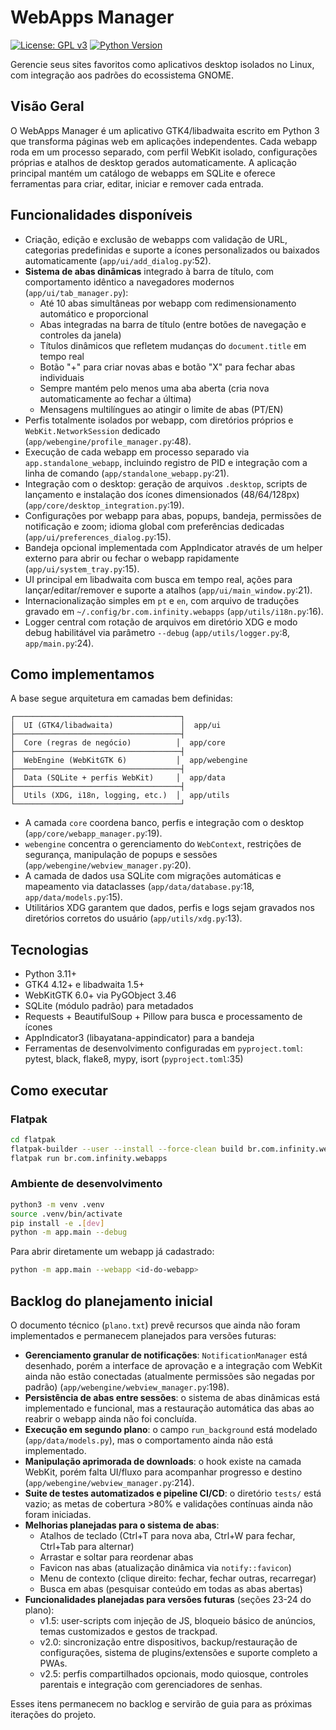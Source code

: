 # WebApps Manager

[![License: GPL v3](https://img.shields.io/badge/License-GPLv3-blue.svg)](https://www.gnu.org/licenses/gpl-3.0)
[![Python Version](https://img.shields.io/badge/python-3.11%2B-blue)](https://www.python.org)

Gerencie seus sites favoritos como aplicativos desktop isolados no Linux, com integração aos padrões do ecossistema GNOME.

## Visão Geral

O WebApps Manager é um aplicativo GTK4/libadwaita escrito em Python 3 que transforma páginas web em aplicações independentes. Cada webapp roda em um processo separado, com perfil WebKit isolado, configurações próprias e atalhos de desktop gerados automaticamente. A aplicação principal mantém um catálogo de webapps em SQLite e oferece ferramentas para criar, editar, iniciar e remover cada entrada.

## Funcionalidades disponíveis

- Criação, edição e exclusão de webapps com validação de URL, categorias predefinidas e suporte a ícones personalizados ou baixados automaticamente (`app/ui/add_dialog.py`:52).
- **Sistema de abas dinâmicas** integrado à barra de título, com comportamento idêntico a navegadores modernos (`app/ui/tab_manager.py`):
  - Até 10 abas simultâneas por webapp com redimensionamento automático e proporcional
  - Abas integradas na barra de título (entre botões de navegação e controles da janela)
  - Títulos dinâmicos que refletem mudanças do `document.title` em tempo real
  - Botão "+" para criar novas abas e botão "X" para fechar abas individuais
  - Sempre mantém pelo menos uma aba aberta (cria nova automaticamente ao fechar a última)
  - Mensagens multilíngues ao atingir o limite de abas (PT/EN)
- Perfis totalmente isolados por webapp, com diretórios próprios e `WebKit.NetworkSession` dedicado (`app/webengine/profile_manager.py`:48).
- Execução de cada webapp em processo separado via `app.standalone_webapp`, incluindo registro de PID e integração com a linha de comando (`app/standalone_webapp.py`:21).
- Integração com o desktop: geração de arquivos `.desktop`, scripts de lançamento e instalação dos ícones dimensionados (48/64/128px) (`app/core/desktop_integration.py`:19).
- Configurações por webapp para abas, popups, bandeja, permissões de notificação e zoom; idioma global com preferências dedicadas (`app/ui/preferences_dialog.py`:15).
- Bandeja opcional implementada com AppIndicator através de um helper externo para abrir ou fechar o webapp rapidamente (`app/ui/system_tray.py`:15).
- UI principal em libadwaita com busca em tempo real, ações para lançar/editar/remover e suporte a atalhos (`app/ui/main_window.py`:21).
- Internacionalização simples em `pt` e `en`, com arquivo de traduções gravado em `~/.config/br.com.infinity.webapps` (`app/utils/i18n.py`:16).
- Logger central com rotação de arquivos em diretório XDG e modo debug habilitável via parâmetro `--debug` (`app/utils/logger.py`:8, `app/main.py`:24).

## Como implementamos

A base segue arquitetura em camadas bem definidas:

```
┌─────────────────────────────────────┐
│  UI (GTK4/libadwaita)               │  app/ui
├─────────────────────────────────────┤
│  Core (regras de negócio)          │  app/core
├─────────────────────────────────────┤
│  WebEngine (WebKitGTK 6)           │  app/webengine
├─────────────────────────────────────┤
│  Data (SQLite + perfis WebKit)     │  app/data
├─────────────────────────────────────┤
│  Utils (XDG, i18n, logging, etc.)  │  app/utils
└─────────────────────────────────────┘
```

- A camada `core` coordena banco, perfis e integração com o desktop (`app/core/webapp_manager.py`:19).
- `webengine` concentra o gerenciamento do `WebContext`, restrições de segurança, manipulação de popups e sessões (`app/webengine/webview_manager.py`:20).
- A camada de dados usa SQLite com migrações automáticas e mapeamento via dataclasses (`app/data/database.py`:18, `app/data/models.py`:15).
- Utilitários XDG garantem que dados, perfis e logs sejam gravados nos diretórios corretos do usuário (`app/utils/xdg.py`:13).

## Tecnologias

- Python 3.11+
- GTK4 4.12+ e libadwaita 1.5+
- WebKitGTK 6.0+ via PyGObject 3.46
- SQLite (módulo padrão) para metadados
- Requests + BeautifulSoup + Pillow para busca e processamento de ícones
- AppIndicator3 (libayatana-appindicator) para a bandeja
- Ferramentas de desenvolvimento configuradas em `pyproject.toml`: pytest, black, flake8, mypy, isort (`pyproject.toml`:35)

## Como executar

### Flatpak

```bash
cd flatpak
flatpak-builder --user --install --force-clean build br.com.infinity.webapps.yml
flatpak run br.com.infinity.webapps
```

### Ambiente de desenvolvimento

```bash
python3 -m venv .venv
source .venv/bin/activate
pip install -e .[dev]
python -m app.main --debug
```

Para abrir diretamente um webapp já cadastrado:

```bash
python -m app.main --webapp <id-do-webapp>
```

## Backlog do planejamento inicial

O documento técnico (`plano.txt`) prevê recursos que ainda não foram implementados e permanecem planejados para versões futuras:

- **Gerenciamento granular de notificações**: `NotificationManager` está desenhado, porém a interface de aprovação e a integração com WebKit ainda não estão conectadas (atualmente permissões são negadas por padrão) (`app/webengine/webview_manager.py`:198).
- **Persistência de abas entre sessões**: o sistema de abas dinâmicas está implementado e funcional, mas a restauração automática das abas ao reabrir o webapp ainda não foi concluída.
- **Execução em segundo plano**: o campo `run_background` está modelado (`app/data/models.py`), mas o comportamento ainda não está implementado.
- **Manipulação aprimorada de downloads**: o hook existe na camada WebKit, porém falta UI/fluxo para acompanhar progresso e destino (`app/webengine/webview_manager.py`:214).
- **Suite de testes automatizados e pipeline CI/CD**: o diretório `tests/` está vazio; as metas de cobertura >80% e validações contínuas ainda não foram iniciadas.
- **Melhorias planejadas para o sistema de abas**:
  - Atalhos de teclado (Ctrl+T para nova aba, Ctrl+W para fechar, Ctrl+Tab para alternar)
  - Arrastar e soltar para reordenar abas
  - Favicon nas abas (atualização dinâmica via `notify::favicon`)
  - Menu de contexto (clique direito: fechar, fechar outras, recarregar)
  - Busca em abas (pesquisar conteúdo em todas as abas abertas)
- **Funcionalidades planejadas para versões futuras** (seções 23-24 do plano):
  - v1.5: user-scripts com injeção de JS, bloqueio básico de anúncios, temas customizados e gestos de trackpad.
  - v2.0: sincronização entre dispositivos, backup/restauração de configurações, sistema de plugins/extensões e suporte completo a PWAs.
  - v2.5: perfis compartilhados opcionais, modo quiosque, controles parentais e integração com gerenciadores de senhas.

Esses itens permanecem no backlog e servirão de guia para as próximas iterações do projeto.
